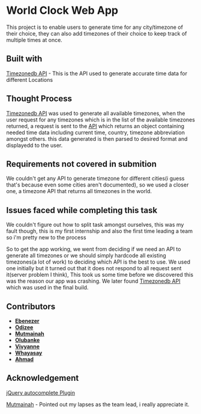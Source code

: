# World Clock Web App
This project is to enable users to generate time for any city/timezone of their choice, they can also add timezones of their choice to keep track of multiple times at once. 

## Built with
[Timezonedb  API](https://timezonedb.com/) - This is the API used to generate accurate time data for different Locations

## Thought Process
  [Timezonedb  API](https://timezonedb.com/) was used to generate all available timezones, when the user request for any timezones which is in the list of the available timezones returned, 
  a request is sent to the [API](https://timezonedb.com/) which returns an object containing needed time data including current time, country, timezone abbreviation amongst others. 
  this data generated is then parsed to desired format and displayedd to the user.

## Requirements not covered in submition 
We couldn't get any API to generate timezone for different cities(i guess that's because even some cities aren't documented), so we used a closer one, a timezone API that returns all timezones in the world. 

## Issues faced while completing this task
We couldn't figure out how to split task amongst ourselves, this was my fault though, this is my first internship and also the first time leading a team so i'm pretty new to the process

  So to get the app working, we went from deciding if we need an API to generate all timezones or we should simply hardcode all existing timezones(a lot of work) to deciding which API is the best to use.
We used one initially but it turned out that it does not respond to all request sent it(server problem I think), This took us some time before we discovered this was the reason
our app was crashing. We later found [Timezonedb  API](https://timezonedb.com/) which was used in the final build.

## Contributors
* **[Ebenezer](https://github.com/eb-kneezer)** 
* **[Odizee](https://github.com/odizee)** 
* **[Mutmainah](https://github.com/mutmainaho)** 
* **[Olubanke](https://github.com/Olubanke)** 
* **[Vivyanne](https://github.com/Vivyanne-504)** 
* **[Whayasay](https://github.com/Whayasay392)** 
* **[Ahmad](https://github.com/Ahma-dev)** 

## Acknowledgement 
[jQuery autocomplete Plugin](http://xdsoft.net/jqplugins/autocomplete)

[Mutmainah](https://github.com/mutmainaho) - Pointed out my lapses as the team lead, i really appreciate it. 


